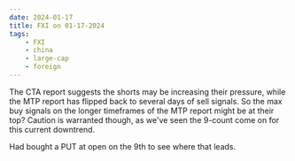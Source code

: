 ```yaml
---
date: 2024-01-17
title: FXI on 01-17-2024
tags: 
    - FXI
    - china
    - large-cap
    - foreign
---
```

<div class="post">
<snapshot-grid 
    :reports="['CTA.01-16-2024.FXI.png', 'CTA.01-17-2024.FXI.png', 'MTP.01-17-2024.FXI.png']"
    chart="Chart.2024-01-17.FXI.png"
/>
<p>
The CTA report suggests the shorts may be increasing their pressure,
while the MTP report has flipped back to several days of sell signals.
So the max buy signals on the longer timeframes of the MTP report might be at their top?
Caution is warranted though, as we've seen the 9-count come on for this current downtrend.
</p>
<p>
Had bought a PUT at open on the 9th to see where that leads.
</p>
</div>